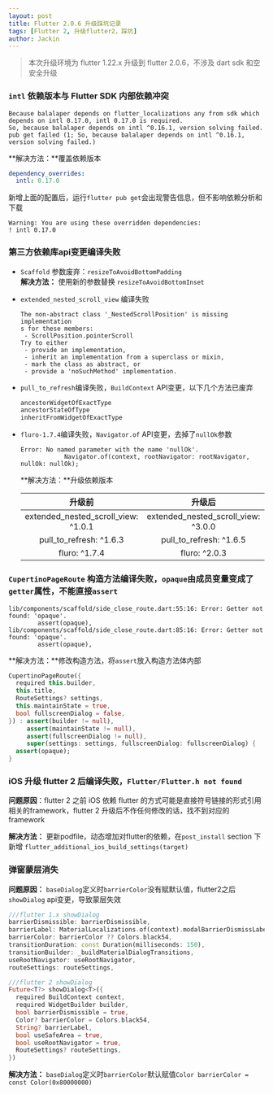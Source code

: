 ```yaml
---
layout: post
title: Flutter 2.0.6 升级踩坑记录
tags: [Flutter 2, 升级flutter2，踩坑]
author: Jackin
---
```


> 本次升级环境为 flutter 1.22.x 升级到 flutter 2.0.6，不涉及 dart sdk 和空安全升级

### `intl` 依赖版本与 Flutter SDK 内部依赖冲突

  ```shell
  Because balalaper depends on flutter_localizations any from sdk which depends on intl 0.17.0, intl 0.17.0 is required.
  So, because balalaper depends on intl ^0.16.1, version solving failed.
  pub get failed (1; So, because balalaper depends on intl ^0.16.1, version solving failed.)
  ```

  **解决方法：**覆盖依赖版本

  ```yaml
  dependency_overrides:
    intl: 0.17.0
  ```

  新增上面的配置后，运行`flutter pub get`会出现警告信息，但不影响依赖分析和下载

  ```shell
  Warning: You are using these overridden dependencies:
  ! intl 0.17.0
  ```

### 第三方依赖库api变更编译失败

- `Scaffold` 参数废弃：`resizeToAvoidBottomPadding`
    <br/>
  **解决方法：** 使用新的参数替换 `resizeToAvoidBottomInset`

  

- `extended_nested_scroll_view` 编译失败

  ```shell
  The non-abstract class '_NestedScrollPosition' is missing implementation
  s for these members:
   - ScrollPosition.pointerScroll
  Try to either
   - provide an implementation,
   - inherit an implementation from a superclass or mixin,
   - mark the class as abstract, or
   - provide a 'noSuchMethod' implementation.
  ```

- `pull_to_refresh`编译失败，`BuildContext` API变更，以下几个方法已废弃

  ```dart
  ancestorWidgetOfExactType
  ancestorStateOfType
  inheritFromWidgetOfExactType
  ```

- `fluro-1.7.4`编译失败，`Navigator.of` API变更，去掉了`nullOk`参数

  ```shell
  Error: No named parameter with the name 'nullOk'.
              Navigator.of(context, rootNavigator: rootNavigator, nullOk: nullOk);
  ```

  

  **解决方法：**升级依赖版本

  |               升级前                |               升级后                |
  | :---------------------------------: | :---------------------------------: |
  | extended_nested_scroll_view: ^1.0.1 | extended_nested_scroll_view: ^3.0.0 |
  |       pull_to_refresh: ^1.6.3       |       pull_to_refresh: ^1.6.5       |
  |            fluro: ^1.7.4            |            fluro: ^2.0.3            |



### `CupertinoPageRoute` 构造方法编译失败，`opaque`由成员变量变成了`getter`属性，不能直接`assert`

  ```shell
  lib/components/scaffold/side_close_route.dart:55:16: Error: Getter not found: 'opaque'.
          assert(opaque),
  lib/components/scaffold/side_close_route.dart:85:16: Error: Getter not found: 'opaque'.
          assert(opaque),
  ```

  **解决方法：**修改构造方法，将`assert`放入构造方法体内部

  ```dart
  CupertinoPageRoute({
    required this.builder,
    this.title,
    RouteSettings? settings,
    this.maintainState = true,
    bool fullscreenDialog = false,
  }) : assert(builder != null),
       assert(maintainState != null),
       assert(fullscreenDialog != null),
       super(settings: settings, fullscreenDialog: fullscreenDialog) {
    assert(opaque);
  }
  ```



### iOS 升级 flutter 2 后编译失败，`Flutter/Flutter.h not found`
  **问题原因**：flutter 2 之前 iOS 依赖 flutter 的方式可能是直接符号链接的形式引用相关的framework，flutter 2 升级后不作任何修改的话，找不到对应的framework

  **解决方法：** 更新podfile，动态增加对flutter的依赖，在`post_install` section 下新增 `flutter_additional_ios_build_settings(target)`



### 弹窗蒙层消失
  **问题原因：** `baseDialog`定义时`barrierColor`没有赋默认值，flutter2之后`showDialog` api变更，导致蒙层失效
  
  ```dart
  ///flutter 1.x showDialog
  barrierDismissible: barrierDismissible,
  barrierLabel: MaterialLocalizations.of(context).modalBarrierDismissLabel,
  barrierColor: barrierColor ?? Colors.black54,
  transitionDuration: const Duration(milliseconds: 150),
  transitionBuilder: _buildMaterialDialogTransitions,
  useRootNavigator: useRootNavigator,
  routeSettings: routeSettings,
  
  ///flutter 2 showDialog
  Future<T?> showDialog<T>({
    required BuildContext context,
    required WidgetBuilder builder,
    bool barrierDismissible = true,
    Color? barrierColor = Colors.black54,
    String? barrierLabel,
    bool useSafeArea = true,
    bool useRootNavigator = true,
    RouteSettings? routeSettings,
  })
  ```
  
  **解决方法：** `baseDialog`定义时`barrierColor`默认赋值`Color barrierColor = const Color(0x80000000)`

